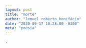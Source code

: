 ```yaml
---
layout: post
title: "morte"
author: "lemuel roberto bonifácio"
date: "2020-09-17 10:28:00 -0300"
meta: "poesia"
---
```


```
.
```
